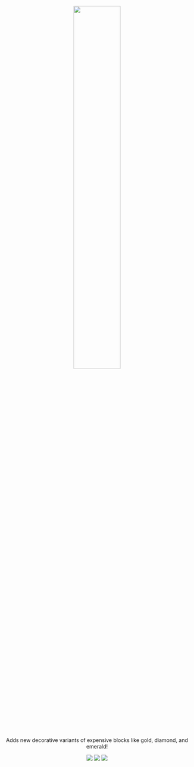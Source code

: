 <p align="center"><img src="https://raw.githubusercontent.com/Pipsqueak737/Opulence/master/forge/src/main/resources/logo.png" width=50%></p>

<p align="center">
Adds new decorative variants of expensive blocks like gold, diamond, and emerald!
</p>

<p align="center">
<a href="https://www.curseforge.com/minecraft/mc-mods/opulence"><img src="https://cf.way2muchnoise.eu/title/opulence.svg?badge_style=for_the_badge"></a>
<a href="https://www.curseforge.com/minecraft/mc-mods/opulence/files/all"><img src="https://cf.way2muchnoise.eu/versions/Available%20for_opulence_all.svg?badge_style=for_the_badge"></a>
<a href="https://github.com/Pipsqueak737/Opulence/blob/master/LICENSE"><img src="https://shields.io/badge/license-gplv3-e04e14?style=for-the-badge&labelColor=2d2d2d"></a>
</p>
